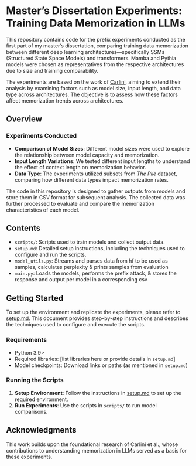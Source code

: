 # Master’s Dissertation Experiments: Training Data Memorization in LLMs

This repository contains code for the prefix experiments conducted as the first part of my master’s dissertation, comparing training data memorization between different deep learning architectures—specifically SSMs (Structured State Space Models) and transformers. Mamba and Pythia models were chosen as representatives from the respective architectures due to size and training comparability.

The experiments are based on the work of [Carlini](https://github.com/ftramer/LM_Memorization), aiming to extend their analysis by examining factors such as model size, input length, and data type across architectures. The objective is to assess how these factors affect memorization trends across architectures.

## Overview

### Experiments Conducted
- **Comparison of Model Sizes**: Different model sizes were used to explore the relationship between model capacity and memorization.
- **Input Length Variations**: We tested different input lengths to understand the effect of context length on memorization behavior.
- **Data Type**: The experiments utilized subsets from *The Pile* dataset, comparing how different data types impact memorization rates.

The code in this repository is designed to gather outputs from models and store them in CSV format for subsequent analysis. The collected data was further processed to evaluate and compare the memorization characteristics of each model.

## Contents
- `scripts/`: Scripts used to train models and collect output data.
- `setup.md`: Detailed setup instructions, including the techniques used to configure and run the scripts.
- `model_utils.py`: Streams and parses data from hf to be used as samples, calculates perplexity & prints samples from evaluation
- `main.py`: Loads the models, performs the prefix attack, & stores the response and output per model in a corresponding csv

## Getting Started

To set up the environment and replicate the experiments, please refer to [setup.md](setup.md). This document provides step-by-step instructions and describes the techniques used to configure and execute the scripts.

### Requirements
- Python 3.9>
- Required libraries: [list libraries here or provide details in `setup.md`]
- Model checkpoints: Download links or paths (as mentioned in `setup.md`)

### Running the Scripts
1. **Setup Environment**: Follow the instructions in [setup.md](setup.md) to set up the required environment.
2. **Run Experiments**: Use the scripts in `scripts/` to run model comparisons.


## Acknowledgments
This work builds upon the foundational research of Carlini et al., whose contributions to understanding memorization in LLMs served as a basis for these experiments.

